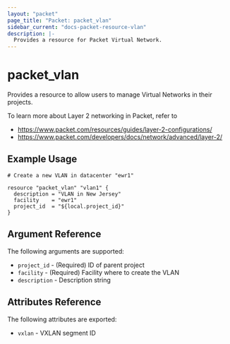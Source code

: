 ```yaml
---
layout: "packet"
page_title: "Packet: packet_vlan"
sidebar_current: "docs-packet-resource-vlan"
description: |-
  Provides a resource for Packet Virtual Network.
---
```


# packet_vlan

Provides a resource to allow users to manage Virtual Networks in their projects.

To learn more about Layer 2 networking in Packet, refer to
* https://www.packet.com/resources/guides/layer-2-configurations/
* https://www.packet.com/developers/docs/network/advanced/layer-2/

## Example Usage

```hcl
# Create a new VLAN in datacenter "ewr1"

resource "packet_vlan" "vlan1" {
  description = "VLAN in New Jersey"
  facility    = "ewr1"
  project_id  = "${local.project_id}"
}
```

## Argument Reference

The following arguments are supported:

* `project_id` - (Required) ID of parent project
* `facility` - (Required) Facility where to create the VLAN
* `description` - Description string

## Attributes Reference

The following attributes are exported:

* `vxlan` - VXLAN segment ID
